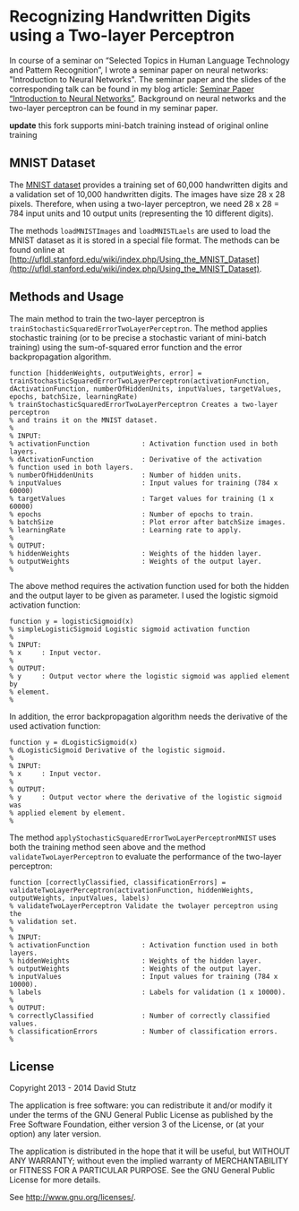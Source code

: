 # Recognizing Handwritten Digits using a Two-layer Perceptron

In course of a seminar on “Selected Topics in Human Language Technology and Pattern Recognition”, I wrote a seminar paper on neural networks: "Introduction to Neural Networks". The seminar paper and the slides of the corresponding talk can be found in my blog article: [Seminar Paper “Introduction to Neural Networks”](http://davidstutz.de/seminar-paper-introduction-neural-networks/). Background on neural networks and the two-layer perceptron can be found in my seminar paper.

**update** this fork supports mini-batch training instead of original online training

## MNIST Dataset

The [MNIST dataset](http://yann.lecun.com/exdb/mnist/) provides a training set of 60,000 handwritten digits and a validation set of 10,000 handwritten digits. The images have size 28 x 28 pixels. Therefore, when using a two-layer perceptron, we need 28 x 28 = 784 input units and 10 output units (representing the 10 different digits).

The methods `loadMNISTImages` and `loadMNISTLaels` are used to load the MNIST dataset as it is stored in a special file format. The methods can be found online at [http://ufldl.stanford.edu/wiki/index.php/Using_the_MNIST_Dataset](http://ufldl.stanford.edu/wiki/index.php/Using_the_MNIST_Dataset).

## Methods and Usage

The main method to train the two-layer perceptron is `trainStochasticSquaredErrorTwoLayerPerceptron`. The method applies stochastic training (or to be precise a stochastic variant of mini-batch training) using the sum-of-squared error function and the error backpropagation algorithm.

	function [hiddenWeights, outputWeights, error] = trainStochasticSquaredErrorTwoLayerPerceptron(activationFunction, dActivationFunction, numberOfHiddenUnits, inputValues, targetValues, epochs, batchSize, learningRate)
	% trainStochasticSquaredErrorTwoLayerPerceptron Creates a two-layer perceptron
	% and trains it on the MNIST dataset.
	%
	% INPUT:
	% activationFunction             : Activation function used in both layers.
	% dActivationFunction            : Derivative of the activation
	% function used in both layers.
	% numberOfHiddenUnits            : Number of hidden units.
	% inputValues                    : Input values for training (784 x 60000)
	% targetValues                   : Target values for training (1 x 60000)
	% epochs                         : Number of epochs to train.
	% batchSize                      : Plot error after batchSize images.
	% learningRate                   : Learning rate to apply.
	%
	% OUTPUT:
	% hiddenWeights                  : Weights of the hidden layer.
	% outputWeights                  : Weights of the output layer.
	% 

The above method requires the activation function used for both the hidden and the output layer to be given as parameter. I used the logistic sigmoid activation function:

	function y = logisticSigmoid(x)
	% simpleLogisticSigmoid Logistic sigmoid activation function
	% 
	% INPUT:
	% x     : Input vector.
	%
	% OUTPUT:
	% y     : Output vector where the logistic sigmoid was applied element by
	% element.
	%
	
In addition, the error backpropagation algorithm needs the derivative of the used activation function:

	function y = dLogisticSigmoid(x)
	% dLogisticSigmoid Derivative of the logistic sigmoid.
	% 
	% INPUT:
	% x     : Input vector.
	%
	% OUTPUT:
	% y     : Output vector where the derivative of the logistic sigmoid was
	% applied element by element.
	%
	
The method `applyStochasticSquaredErrorTwoLayerPerceptronMNIST` uses both the training method seen above and the method `validateTwoLayerPerceptron` to evaluate the performance of the two-layer perceptron:

	function [correctlyClassified, classificationErrors] = validateTwoLayerPerceptron(activationFunction, hiddenWeights, outputWeights, inputValues, labels)
	% validateTwoLayerPerceptron Validate the twolayer perceptron using the
	% validation set.
	%
	% INPUT:
	% activationFunction             : Activation function used in both layers.
	% hiddenWeights                  : Weights of the hidden layer.
	% outputWeights                  : Weights of the output layer.
	% inputValues                    : Input values for training (784 x 10000).
	% labels                         : Labels for validation (1 x 10000).
	%
	% OUTPUT:
	% correctlyClassified            : Number of correctly classified values.
	% classificationErrors           : Number of classification errors.
	% 
	
## License 

Copyright 2013 - 2014 David Stutz

The application is free software: you can redistribute it and/or modify
it under the terms of the GNU General Public License as published by
the Free Software Foundation, either version 3 of the License, or
(at your option) any later version.

The application is distributed in the hope that it will be useful,
but WITHOUT ANY WARRANTY; without even the implied warranty of
MERCHANTABILITY or FITNESS FOR A PARTICULAR PURPOSE. See the
GNU General Public License for more details.

See <http://www.gnu.org/licenses/>.

